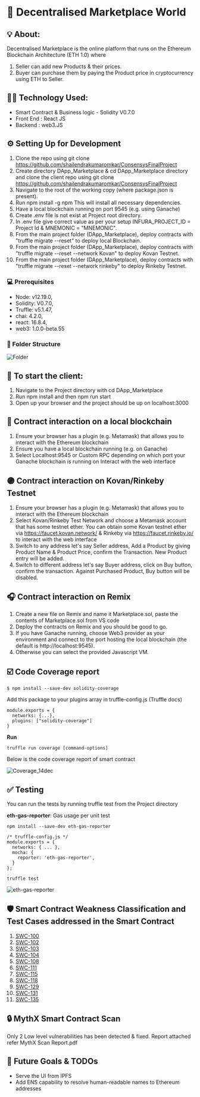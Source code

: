 # :shopping_cart: Decentralised Marketplace World

## :bulb: About: 
Decentralised Marketplace is the online platform that runs on the Ethereum Blockchain Architecture (ETH 1.0) where 
1. Seller can add new Products & their prices. 
2. Buyer can purchase them by paying the Product price in cryptocurrency using ETH to Seller.


##  :man_technologist: Technology Used:
- Smart Contract & Business logic - Solidity V0.7.0
- Front End : React JS
- Backend : web3.JS


## :gear: Setting Up for Development
1. Clone the repo using git clone https://github.com/shailendrakumaromkar/ConsensysFinalProject
2. Create directory DApp_Marketplace & cd DApp_Marketplace directory and clone the client repo using git clone https://github.com/shailendrakumaromkar/ConsensysFinalProject
3. Navigate to the root of the working copy (where package.json is present).
4. Run npm install -g npm This will install all necessary dependencies.
5. Have a local blockchain running on port 9545 (e.g. using Ganache)
6. Create .env file is not exist at Project root directory.
7. In .env file give correct value as per your setup INFURA_PROJECT_ID = Project Id & MNEMONIC = "MNEMONIC".
8. From the main project folder (DApp_Marketplace), deploy contracts with "truffle migrate --reset" to deploy local Blockchain.
9. From the main project folder (DApp_Marketplace), deploy contracts with "truffle migrate --reset --network Kovan" to deploy Kovan Testnet.
10. From the main project folder (DApp_Marketplace), deploy contracts with "truffle migrate --reset --network rinkeby" to deploy Rinkeby Testnet.


### :computer: Prerequisites
- Node: v12.19.0,
- Solidity: V0.7.0,
- Truffle: v5.1.47,
- chai: 4.2.0,
- react: 16.8.4,
- web3: 1.0.0-beta.55


### :ledger: Folder Structure
![Folder](https://user-images.githubusercontent.com/19868756/100525406-99f2d700-31e6-11eb-8675-4af07ccc5e97.jpg)

## :high_brightness:  To start the client:
1. Navigate to the Project directory with cd DApp_Marketplace
2. Run npm install and then npm run start
3. Open up your browser and the project should be up on localhost:3000


## :large_orange_diamond: Contract interaction on a local blockchain
1. Ensure your browser has a plugin (e.g. Metamask) that allows you to interact with the Ethereum blockchain
2. Ensure you have a local blockchain running (e.g. on Ganache)
3. Select Localhost:9545 or Custom RPC depending on which port your Ganache blockchain is running on Interact with the web interface

## :purple_circle: Contract interaction on Kovan/Rinkeby Testnet
1. Ensure your browser has a plugin (e.g. Metamask) that allows you to interact with the Ethereum blockchain
2. Select Kovan/Rinkeby Test Network and choose a Metamask account that has some testnet ether. You can obtain some Kovan testnet ether via https://faucet.kovan.network/ & Rinkeby via https://faucet.rinkeby.io/ to interact with the web interface
3. Switch to any address let's say Seller address, Add a Product by giving Product Name & Product Price, confirm the Transaction.
   New Product entry will be added.
4. Switch to different address let's say Buyer address, click on Buy button, confirm the transaction.
   Against Purchased Product, Buy button will be disabled.

## :headphones: Contract interaction on Remix
1. Create a new file on Remix and name it Marketplace.sol, paste the contents of Marketplace.sol from VS code
2. Deploy the contracts on Remix and you should be good to go.
3. If you have Ganache running, choose Web3 provider as your environment and connect to the port hosting the local blockchain (the default is http://localhost:9545). 
4. Otherwise you can select the provided Javascript VM.

## :ballot_box_with_check: Code Coverage report
```
$ npm install --save-dev solidity-coverage
```

Add this package to your plugins array in truffle-config.js (Truffle docs)

```/* truffle-config.js */
module.exports = {
  networks: {...},
  plugins: ["solidity-coverage"]
}
```

**Run**
```
truffle run coverage [command-options]
```

Below is the code coverage report of smart contract

<!--![Code Coverage Report](https://user-images.githubusercontent.com/19868756/101682116-38a1f200-3a89-11eb-8e6f-e137f90c91b3.jpg) -->
![Coverage_14dec](https://user-images.githubusercontent.com/19868756/102027264-efbfa580-3dc8-11eb-9975-31e5063c85db.jpg)


## :white_check_mark: Testing
You can run the tests by running truffle test from the Project directory

**eth-gas-reporter**: Gas usage per unit test

```
npm install --save-dev eth-gas-reporter
```

```
/* truffle-config.js */
module.exports = {
  networks: { ... },
  mocha: {
    reporter: 'eth-gas-reporter',
  }
};
```

```
truffle test
```

![eth-gas-reporter](https://user-images.githubusercontent.com/19868756/101955809-7f781f00-3c24-11eb-9810-7643f1f2154e.jpg)

## :shield: Smart Contract Weakness Classification and Test Cases addressed in the Smart Contract
1. [SWC-100](https://swcregistry.io/docs/SWC-100)
2. [SWC-102](https://swcregistry.io/docs/SWC-102)
3. [SWC-103](https://swcregistry.io/docs/SWC-103)
4. [SWC-104](https://swcregistry.io/docs/SWC-104)
5. [SWC-108](https://swcregistry.io/docs/SWC-108)
6. [SWC-111](https://swcregistry.io/docs/SWC-111)
7. [SWC-115](https://swcregistry.io/docs/SWC-115)
8. [SWC-118](https://swcregistry.io/docs/SWC-118)
9. [SWC-129](https://swcregistry.io/docs/SWC-129)
10. [SWC-131](https://swcregistry.io/docs/SWC-131)
11. [SWC-135](https://swcregistry.io/docs/SWC-135)


## :lock: MythX Smart Contract Scan
Only 2 Low level vulnerabilities has been detected & fixed. Report attached refer MythX Scan Report.pdf

## :memo: Future Goals & TODOs
- Serve the UI from IPFS
- Add ENS capability to resolve human-readable names to Ethereum addresses
